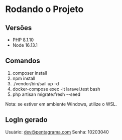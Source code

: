 # Rodando o Projeto

## Versões

-   PHP 8.1.10
-   Node 16.13.1

## Comandos

1. composer install
2. npm install
3. ./vendor/bin/sail up -d
4. docker-compose exec -it laravel.test bash
5. php artisan migrate:fresh --seed

Nota: se estiver em ambiente Windows, utilize o WSL.

## LogIn gerado

Usuário: dev@pentagrama.com
Senha: 10203040
